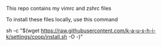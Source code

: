This repo contains my vimrc and zshrc files

To install these files locally, use this command

sh -c "$(wget https://raw.githubusercontent.com/k-a-u-s-h-i-k/settings/coop/install.sh -O -)"
